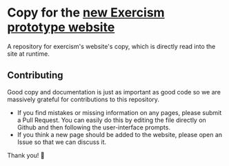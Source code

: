 # Copy for the [new Exercism prototype website](https://v2.exercism.io)

A repository for exercism's website's copy, which is directly read into the site at runtime.

## Contributing

Good copy and documentation is just as important as good code so we are massively grateful for contributions to this repository.

- If you find mistakes or missing information on any pages, please submit a Pull Request. You can easily do this by editing the file directly on Github and then following the user-interface prompts.
- If you think a new page should be added to the website, please open an Issue so that we can discuss it.

Thank you! :blue_heart:
